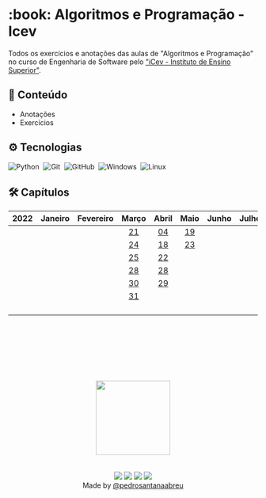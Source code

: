 <h1 align="left">:book: Algoritmos e Programação - Icev</h1>

Todos os exercícios e anotações das aulas de "Algoritmos e Programação" no curso de Engenharia de Software pelo ["iCev - Instituto de Ensino Superior"](https://www.somosicev.com/).
## 📕 Conteúdo
- Anotações
- Exercícios

## :gear: Tecnologias
![Python](https://img.shields.io/badge/Python-3776AB?style=for-the-badge&logo=python&logoColor=white)&nbsp;
![Git](https://img.shields.io/badge/Git-E34F26?style=for-the-badge&logo=git&logoColor=white)&nbsp;
![GitHub](https://img.shields.io/badge/GitHub-100000?style=for-the-badge&logo=github&logoColor=white)&nbsp;
![Windows](https://img.shields.io/badge/Windows-017AD7?style=for-the-badge&logo=windows&logoColor=white)&nbsp;
![Linux](	https://img.shields.io/badge/Linux-E34F26?style=for-the-badge&logo=linux&logoColor=black)&nbsp;

## 🛠 Capítulos

| 2022 | Janeiro | Fevereiro | Março | Abril | Maio | Junho | Julho | Agosto | Setembro | Outubro | Novembro | Dezembro |
|------|:-------:|:---------:|:-----:|:-----:|:----:|:-----:|:-----:|:------:|:--------:|:-------:|:--------:|:--------:|
|      |         |           |   [21](https://rebrand.ly/ul2hf22)    |   [04](https://rebrand.ly/zqnwkh2)    |   [19](https://rebrand.ly/78poj16)   |       |       |        |          |         |          |          |
|      |         |           |   [24](https://rebrand.ly/hbuytvt)    |   [18](https://rebrand.ly/b67dxtg)   |   [23](https://rebrand.ly/kh9d8sg)   |       |       |        |          |         |          |          |
|      |         |           |   [25](https://rebrand.ly/4feuea5)    |   [22](https://rebrand.ly/2nowbnf)    |      |       |       |        |          |         |          |          |
|      |         |           |   [28](https://rebrand.ly/vbo4a71)   |    [28](https://rebrand.ly/kz36r0k)   |      |       |       |        |          |         |          |          |
|      |         |           |   [30](https://rebrand.ly/4d30ce)   |     [29](https://rebrand.ly/nfq2u7k)  |      |       |       |        |          |         |          |          |
|      |         |           |   [31](https://rebrand.ly/61seo2x)   |       |      |       |       |        |          |         |          |          |
|      |         |           |       |       |      |       |       |        |          |         |          |          |
|      |         |           |       |       |      |       |       |        |          |         |          |          |
|      |         |           |       |       |      |       |       |        |          |         |          |          |
|      |         |           |       |       |      |       |       |        |          |         |          |          |

<br><br>
<br><br>
<br><br>
<div align=center>
  <a href="https://www.somosicev.com">
  <img src="https://www.somosicev.com/wp-content/themes/iCEV-1.0/images/logo.png" width="150em ">
</a>
</div>
<br></br>
<div align=center>
  <a href="https://instagram.com/pedrosantanaabreu" target="_blank"><img src="https://img.shields.io/badge/-Instagram-%23E4405F?style=for-the-badge&logo=instagram&logoColor=white" target="_blank"></a>
  <a href = "mailto:pedro.santana-professional@outlook.com"><img src="https://img.shields.io/badge/-Gmail-%23333?style=for-the-badge&logo=gmail&logoColor=white" target="_blank"></a>
  <a href="https://www.linkedin.com/in/pedrosantanaabreu" target="_blank"><img src="https://img.shields.io/badge/-LinkedIn-%230077B5?style=for-the-badge&logo=linkedin&logoColor=white" target="_blank"></a>
     <a href="https://api.whatsapp.com/send/?phone=5586981618738&text&app_absent=0" target="_blank"><img src="https://img.shields.io/badge/WhatsApp-25D366?style=for-the-badge&logo=whatsapp&logoColor=white" target="_blank"></a> 
</div>
<div align=center>Made by <a href="https://linktr.ee/pedrosantanaabreu" target="_blank">@pedrosantanaabreu</a></div>
